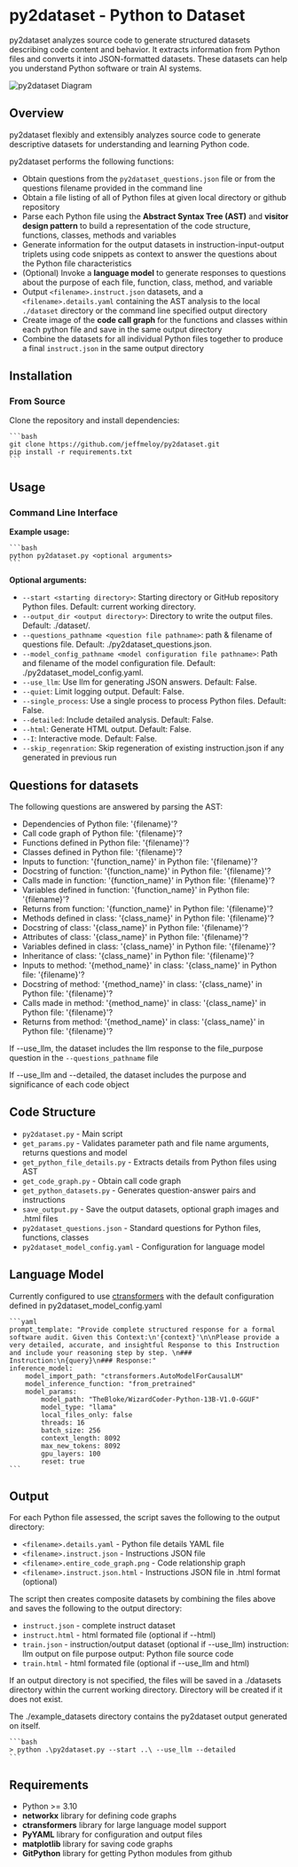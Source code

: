 # py2dataset - Python to Dataset

py2dataset analyzes source code to generate structured datasets describing code content and behavior. It extracts information from Python files and converts it into JSON-formatted datasets. These datasets can help you understand Python software or train AI systems.

![py2dataset Diagram](py2dataset.png)

## Overview

py2dataset flexibly and extensibly analyzes source code to generate descriptive datasets for understanding and learning Python code.

py2dataset performs the following functions:

- Obtain questions from the `py2dataset_questions.json` file or from the questions filename provided in the command line
- Obtain a file listing of all of Python files at given local directory or github repository
- Parse each Python file using the **Abstract Syntax Tree (AST)** and **visitor design pattern** to build a representation of the code structure, functions, classes, methods and variables
- Generate information for the output datasets in instruction-input-output triplets using code snippets as context to answer the questions about the Python file characteristics
- (Optional) Invoke a **language model** to generate responses to questions about the purpose of each file, function, class, method, and variable
- Output `<filename>.instruct.json` datasets, and a `<filename>.details.yaml` containing the AST analysis to the local `./dataset` directory or the command line specified output directory 
- Create image of the **code call graph** for the functions and classes within each python file and save in the same output directory
- Combine the datasets for all individual Python files together to produce a final `instruct.json` in the same output directory

## Installation 

### From Source

Clone the repository and install dependencies:

    ```bash
    git clone https://github.com/jeffmeloy/py2dataset.git
    pip install -r requirements.txt 
    ```

## Usage

### Command Line Interface

**Example usage:**
    
    ```bash
    python py2dataset.py <optional arguments>
    ```

**Optional arguments:**
- `--start <starting directory>`: Starting directory or GitHub repository Python files. Default: current working directory.
- `--output_dir <output directory>`: Directory to write the output files. Default: ./dataset/.
- `--questions_pathname <question file pathname>`: path & filename of questions file. Default: ./py2dataset_questions.json.
- `--model_config_pathname <model configuration file pathname>`: Path and filename of the model configuration file. Default: ./py2dataset_model_config.yaml.
- `--use_llm`: Use llm for generating JSON answers. Default: False.
- `--quiet`: Limit logging output. Default: False.
- `--single_process`: Use a single process to process Python files. Default: False.
- `--detailed`: Include detailed analysis. Default: False.
- `--html`: Generate HTML output. Default: False.
- `--I`: Interactive mode. Default: False.
- `--skip_regenration`: Skip regeneration of existing instruction.json if any generated in previous run

## Questions for datasets

The following questions are answered by parsing the AST:
- Dependencies of Python file: '{filename}'?
- Call code graph of Python file: '{filename}'?
- Functions defined in Python file: '{filename}'?
- Classes defined in Python file: '{filename}'?
- Inputs to function: '{function_name}' in Python file: '{filename}'?
- Docstring of function: '{function_name}' in Python file: '{filename}'?
- Calls made in function: '{function_name}' in Python file: '{filename}'?
- Variables defined in function: '{function_name}' in Python file: '{filename}'?
- Returns from function: '{function_name}' in Python file: '{filename}'?
- Methods defined in class: '{class_name}' in Python file: '{filename}'?
- Docstring of class: '{class_name}' in Python file: '{filename}'?
- Attributes of class: '{class_name}' in Python file: '{filename}'?
- Variables defined in class: '{class_name}' in Python file: '{filename}'?
- Inheritance of class: '{class_name}' in Python file: '{filename}'?
- Inputs to method: '{method_name}' in class: '{class_name}' in Python file: '{filename}'?
- Docstring of method: '{method_name}' in class: '{class_name}' in Python file: '{filename}'?
- Calls made in method: '{method_name}' in class: '{class_name}' in Python file: '{filename}'?
- Returns from method: '{method_name}' in class: '{class_name}' in Python file: '{filename}'?

If --use_llm, the dataset includes the llm response to the file_purpose question in the `--questions_pathname` file

If --use_llm and --detailed, the dataset includes the purpose and significance of each code object

## Code Structure

- `py2dataset.py` - Main script
- `get_params.py` - Validates parameter path and file name arguments, returns questions and model
- `get_python_file_details.py` - Extracts details from Python files using AST
- `get_code_graph.py` - Obtain call code graph
- `get_python_datasets.py` - Generates question-answer pairs and instructions
- `save_output.py` - Save the output datasets, optional graph images and .html files 
- `py2dataset_questions.json` - Standard questions for Python files, functions, classes
- `py2dataset_model_config.yaml` - Configuration for language model
    
## Language Model 

Currently configured to use [ctransformers](https://github.com/marella/ctransformers) with the default configuration defined in py2dataset_model_config.yaml

    ```yaml
    prompt_template: "Provide complete structured response for a formal software audit. Given this Context:\n'{context}'\n\nPlease provide a very detailed, accurate, and insightful Response to this Instruction and include your reasoning step by step. \n### Instruction:\n{query}\n### Response:"
    inference_model:
        model_import_path: "ctransformers.AutoModelForCausalLM"
        model_inference_function: "from_pretrained"
        model_params:
            model_path: "TheBloke/WizardCoder-Python-13B-V1.0-GGUF"
            model_type: "llama"
            local_files_only: false
            threads: 16
            batch_size: 256
            context_length: 8092
            max_new_tokens: 8092
            gpu_layers: 100
            reset: true
    ```

## Output

For each Python file assessed, the script saves the following to the output directory:

- `<filename>.details.yaml` - Python file details YAML file
- `<filename>.instruct.json` - Instructions JSON file
- `<filename>.entire_code_graph.png` - Code relationship graph
- `<filename>.instruct.json.html` - Instructions JSON file in .html format (optional)

The script then creates composite datasets by combining the files above and saves the following to the output directory:

- `instruct.json` - complete instruct dataset
- `instruct.html` - html formated file (optional if --html)
- `train.json` - instruction/output dataset (optional if --use_llm)
                 instruction: llm output on file purpose
                 output: Python file source code
- `train.html` - html formated file (optional if --use_llm and html)

If an output directory is not specified, the files will be saved in a ./datasets directory within the current working directory. Directory will be created if it does not exist.

The ./example_datasets directory contains the py2dataset output generated on itself. 
    
    ```bash
    > python .\py2dataset.py --start ..\ --use_llm --detailed
    ```
## Requirements

- Python >= 3.10
- **networkx** library for defining code graphs
- **ctransformers** library for large language model support
- **PyYAML** library for configuration and output files
- **matplotlib** library for saving code graphs
- **GitPython** library for getting Python modules from github